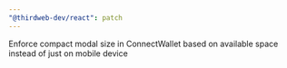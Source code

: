 ```yaml
---
"@thirdweb-dev/react": patch
---
```


Enforce compact modal size in ConnectWallet based on available space instead of just on mobile device
